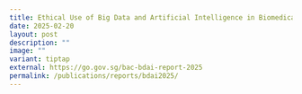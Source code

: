 ```yaml
---
title: Ethical Use of Big Data and Artificial Intelligence in Biomedical Research
date: 2025-02-20
layout: post
description: ""
image: ""
variant: tiptap
external: https://go.gov.sg/bac-bdai-report-2025
permalink: /publications/reports/bdai2025/
---
```

